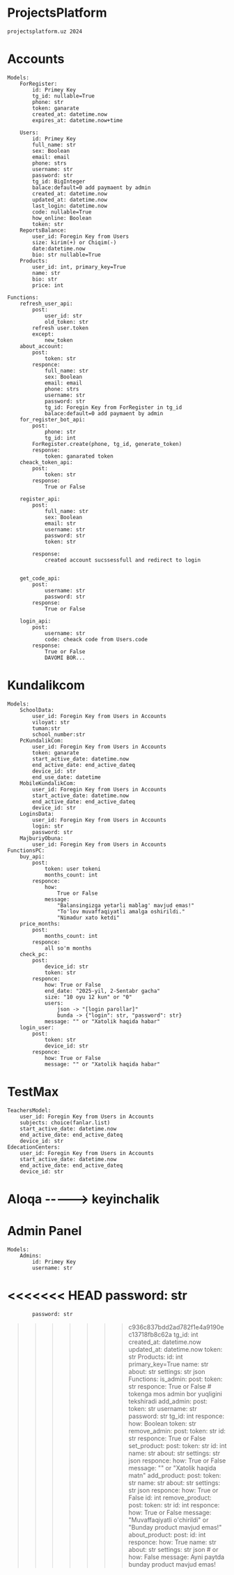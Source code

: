 # ProjectsPlatform
    projectsplatform.uz 2024



# Accounts
    Models:
        ForRegister:
            id: Primey Key
            tg_id: nullable=True
            phone: str
            token: ganarate
            created_at: datetime.now
            expires_at: datetime.now+time
        
        Users:
            id: Primey Key
            full_name: str
            sex: Boolean
            email: email
            phone: strs
            username: str
            password: str
            tg_id: BigInteger
            balace:default=0 add paymaent by admin 
            created_at: datetime.now
            updated_at: datetime.now
            last_login: datetime.now
            code: nullable=True
            how_online: Boolean
            token: str
        ReportsBalance:
            user_id: Foregin Key from Users
            size: kirim(+) or Chiqim(-)
            date:datetime.now
            bio: str nullable=True
        Products:
            user_id: int, primary_key=True
            name: str
            bio: str
            price: int

    Functions:
        refresh_user_api:
            post:
                user_id: str
                old_token: str
            refresh user.token
            except:
                new_token
        about_account:
            post:
                token: str
            responce:
                full_name: str
                sex: Boolean
                email: email
                phone: strs
                username: str
                password: str
                tg_id: Foregin Key from ForRegister in tg_id
                balace:default=0 add paymaent by admin
        for_register_bot_api:
            post:
                phone: str
                tg_id: int
            ForRegister.create(phone, tg_id, generate_token)
            response:
                token: ganarated token
        cheack_token_api:
            post:
                token: str
            response:
                True or False

        register_api:
            post:
                full_name: str
                sex: Boolean
                email: str
                username: str
                password: str
                token: str

            response:
                created account sucssessfull and redirect to login


        get_code_api:
            post:
                username: str
                password: str
            response:
                True or False

        login_api:
            post:
                username: str
                code: cheack code from Users.code
            response:
                True or False
                DAVOMI BOR...
                
                




# Kundalikcom
    Models:
        SchoolData:
            user_id: Foregin Key from Users in Accounts
            viloyat: str
            tuman:str
            school_number:str
        PcKundalikCom:
            user_id: Foregin Key from Users in Accounts
            token: ganarate
            start_active_date: datetime.now
            end_active_date: end_active_dateq
            device_id: str
            end_use_date: datetime
        MobileKundalikCom:
            user_id: Foregin Key from Users in Accounts
            start_active_date: datetime.now
            end_active_date: end_active_dateq
            device_id: str
        LoginsData:
            user_id: Foregin Key from Users in Accounts
            login: str
            password: str
        MajburiyObuna:
            user_id: Foregin Key from Users in Accounts
    FunctionsPC:
        buy_api:
            post:
                token: user tokeni
                months_count: int
            responce:
                how:
                    True or False
                message:
                    "Balansingizga yetarli mablag' mavjud emas!"
                    "To'lov muvaffaqiyatli amalga oshirildi."
                    "Nimadur xato ketdi"
        price_months:
            post:
                months_count: int
            responce:
                all so'm months
        check_pc:
            post:
                device_id: str
                token: str
            responce:
                how: True or False
                end_date: "2025-yil, 2-Sentabr gacha"
                size: "10 oyu 12 kun" or "0"
                users:
                    json -> "[login parollar]"
                    bunda -> {"login": str, "password": str}
                message: "" or "Xatolik haqida habar"
        login_user:
            post:
                token: str
                device_id: str
            responce:
                how: True or False
                message: "" or "Xatolik haqida habar"
        


# TestMax
    TeachersModel:
        user_id: Foregin Key from Users in Accounts
        subjects: choice(fanlar.list)
        start_active_date: datetime.now
        end_active_date: end_active_dateq
        device_id: str
    EdecationCenters:
        user_id: Foregin Key from Users in Accounts
        start_active_date: datetime.now
        end_active_date: end_active_dateq
        device_id: str


# Aloqa -----> keyinchalik
# Admin Panel
    Models:
        Admins:
            id: Primey Key
            username: str
<<<<<<< HEAD
            password: str
=======
            password: str 
>>>>>>> c936c837bdd2ad782f1e4a9190ec13718fb8c62a
            tg_id: int
            created_at: datetime.now
            updated_at: datetime.now
            token: str
        Products:
            id: int primary_key=True
            name: str
            about: str
            settings: str json
    Functions:
        is_admin:
            post:
                token: str
            responce:
                True or False # tokenga mos admin bor yuqligini tekshiradi
        add_admin:
            post:
                token: str
                username: str
                password: str
                tg_id: int
            responce:
                how: Boolean
                token: str
        remove_admin:
            post:
                token: str
                id: str
            responce:
                True or False
        set_product:
            post:
                token: str
                id: int
                name: str
                about: str
                settings: str json
            responce:
                how: True or False
                message: "" or "Xatolik haqida matn"
        add_product:
            post:
                token: str
                name: str
                about: str
                settings: str json
            responce:
                how: True or False
                id: int
        remove_product:
            post:
                token: str
                id: int
            responce:
                how: True or False
                message: "Muvaffaqiyatli o'chirildi" or "Bunday product mavjud emas!"
        about_product:
            post:
                id: int
            responce:
                how: True
                name: str
                about: str
                settings: str json
                # or
                how: False
                message: Ayni paytda bunday product mavjud emas!
        

        
            



